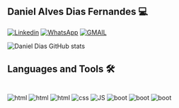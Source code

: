 
## Daniel Alves Dias Fernandes 💻

[![Linkedin](https://img.shields.io/badge/LinkedIn-0077B5?style=for-the-badge&logo=linkedin&logoColor=white)](https://www.linkedin.com/in/daniel-dias-577227315/) 
[![WhatsApp](https://img.shields.io/badge/WhatsApp-25D366?style=for-the-badge&logo=whatsapp&logoColor=white)](https://wa.me/5561999523338?text=) 
[![GMAIL](https://img.shields.io/badge/Gmail-D14836?style=for-the-badge&logo=gmail&logoColor=white)](mailto:danieldias0312@gmail.com) 

![Daniel Dias GitHub stats](https://github-readme-stats.vercel.app/api?username=Danieldiaxf&show_icons=true&theme=tokyonight)

## Languages ​​and Tools 🛠️

<div style="display: inline_block"><br/>
    <img align="center"  alt="html"  src="https://img.shields.io/badge/c-%2300599C.svg?style=for-the-badge&logo=c&logoColor=white"/>
    <img align="center"  alt="html"  src="https://img.shields.io/badge/c++-%2300599C.svg?style=for-the-badge&logo=c%2B%2B&logoColor=white"/>
    <img align="center"  alt="html"  src="https://img.shields.io/badge/HTML5-E34F26?style=for-the-badge&logo=html5&logoColor=white"/>
    <img align="center"  alt="css"  src="https://img.shields.io/badge/CSS3-1572B6?style=for-the-badge&logo=css3&logoColor=white"/>
    <img align="center"  alt="JS"  src="https://img.shields.io/badge/JavaScript-F7DF1E?style=for-the-badge&logo=javascript&logoColor=black"/>
    <img align="center"  alt="boot"  src="https://img.shields.io/badge/Bootstrap-563D7C?style=for-the-badge&logo=bootstrap&logoColor=white"/>
    <img align="center"  alt="boot"  src="https://img.shields.io/badge/Python-3776AB?style=for-the-badge&logo=python&logoColor=white"/>
    <img align="center"  alt="boot"  src="https://img.shields.io/badge/mysql-4479A1.svg?style=for-the-badge&logo=mysql&logoColor=white"/>
    
</div>
